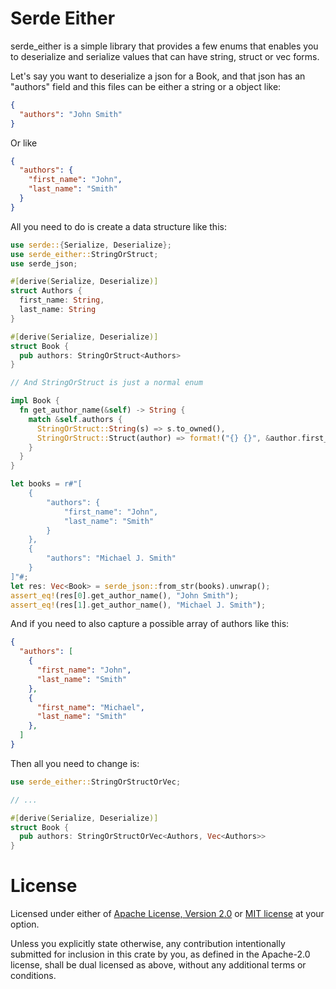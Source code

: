 # Serde Either

serde_either is a simple library that provides a few enums that enables you to deserialize and serialize values that can have string, struct or vec forms.

Let's say you want to deserialize a json for a Book, and that json has an "authors" field and this files can be either a string or a object like:

```json
{
  "authors": "John Smith"
}
```

Or like

```json
{
  "authors": {
    "first_name": "John",
    "last_name": "Smith"
  }
}
```

All you need to do is create a data structure like this:

```rust
use serde::{Serialize, Deserialize};
use serde_either::StringOrStruct;
use serde_json;

#[derive(Serialize, Deserialize)]
struct Authors {
  first_name: String,
  last_name: String
}

#[derive(Serialize, Deserialize)]
struct Book {
  pub authors: StringOrStruct<Authors>
}

// And StringOrStruct is just a normal enum

impl Book {
  fn get_author_name(&self) -> String {
    match &self.authors {
      StringOrStruct::String(s) => s.to_owned(),
      StringOrStruct::Struct(author) => format!("{} {}", &author.first_name, &author.last_name)
    }
  }
}

let books = r#"[
    {
        "authors": {
            "first_name": "John",
            "last_name": "Smith"
        }
    },
    {
        "authors": "Michael J. Smith"
    }
]"#;
let res: Vec<Book> = serde_json::from_str(books).unwrap();
assert_eq!(res[0].get_author_name(), "John Smith");
assert_eq!(res[1].get_author_name(), "Michael J. Smith");
```

And if you need to also capture a possible array of authors like this:

```json
{
  "authors": [
    {
      "first_name": "John",
      "last_name": "Smith"
    },
    {
      "first_name": "Michael",
      "last_name": "Smith"
    },
  ]
}
```

Then all you need to change is:

```rust
use serde_either::StringOrStructOrVec;

// ...

#[derive(Serialize, Deserialize)]
struct Book {
  pub authors: StringOrStructOrVec<Authors, Vec<Authors>>
}
```

# License

Licensed under either of [Apache License, Version 2.0](LICENSE-APACHE) or [MIT license](LICENSE-MIT) at your option.

Unless you explicitly state otherwise, any contribution intentionally submitted for inclusion in this crate by you, as defined in the Apache-2.0 license, shall be dual licensed as above, without any additional terms or conditions.
